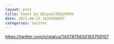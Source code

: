 ```yaml
--- 
layout: post 
title: Tweet by @Espaol56629900 
date: 2021-06-23 1624498687 
categories: twitter 
--- 
```

https://twitter.com/o/status/1407875630163759107